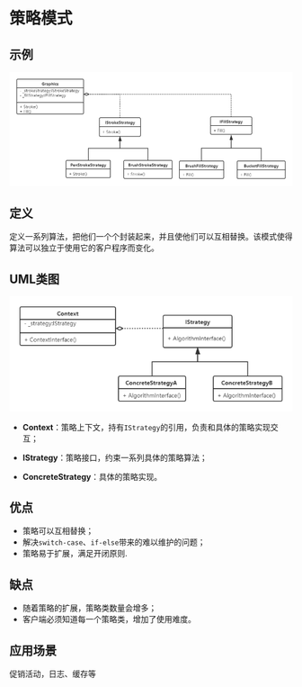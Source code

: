 # 策略模式
## 示例
![](images/strategy1.png)

## 定义
定义一系列算法，把他们一个个封装起来，并且使他们可以互相替换。该模式使得算法可以独立于使用它的客户程序而变化。

## UML类图
![](images/strategy2.png)

- **Context**：策略上下文，持有`IStrategy`的引用，负责和具体的策略实现交互；
- **IStrategy**：策略接口，约束一系列具体的策略算法；

- **ConcreteStrategy**：具体的策略实现。

## 优点
- 策略可以互相替换；
- 解决`switch-case`、`if-else`带来的难以维护的问题；
- 策略易于扩展，满足开闭原则.
## 缺点
- 随着策略的扩展，策略类数量会增多；
- 客户端必须知道每一个策略类，增加了使用难度。

## 应用场景
促销活动，日志、缓存等